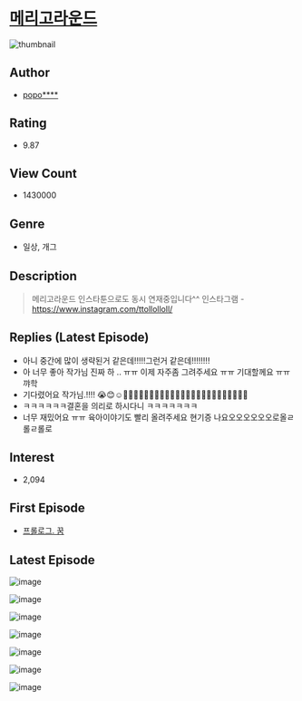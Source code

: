# [메리고라운드](https://comic.naver.com/bestChallenge/list?titleId=623167)
![thumbnail](https://image-comic.pstatic.net/user_contents_data/challenge_comic/2020/09/02/275039/thumbnail_202x164093c2de3_53b0_4939_8d5a_5e36168668c7_00000457.JPEG)

## Author
- [popo****](https://comic.naver.com/artistTitle?id=275039)

## Rating
- 9.87

## View Count
- 1430000

## Genre
- 일상, 개그

## Description
> 메리고라운드 인스타툰으로도 동시 연재중입니다^^ 인스타그램 - https://www.instagram.com/ttollolloll/

## Replies (Latest Episode)
- 아니 중간에 많이 생략된거 같은데!!!!!그런거 같은데!!!!!!!!
- 아 너무 좋아 작가님 진짜 하 .. ㅠㅠ 이제 자주좀 그려주세요 ㅠㅠ 기대할께요 ㅠㅠ꺄학
- 기다렸어요 작가님.!!!! 😭😊☺️👏🏻👏🏻👏🏻👏🏻👏🏻👏🏻👏🏻👏🏻👏🏻👏🏻👏🏻👏🏻
- ㅋㅋㅋㅋㅋㅋ결혼을 의리로 하시다니 ㅋㅋㅋㅋㅋㅋㅋ
- 너무 재밌어요 ㅠㅠ 육아이야기도 빨리 올려주세요 현기증 나요오오오오오오로올ㄹ롤ㄹ롤로

## Interest
- 2,094

## First Episode
- [프롤로그. 꿈](https://comic.naver.com/bestChallenge/detail?titleId=623167&no=15)

## Latest Episode
![image](https://image-comic.pstatic.net/user_contents_data/challenge_comic/2021/06/01/275039/upload_4049637888771830883.jpeg)

![image](https://image-comic.pstatic.net/user_contents_data/challenge_comic/2021/06/01/275039/upload_7221914945627698533.jpeg)

![image](https://image-comic.pstatic.net/user_contents_data/challenge_comic/2021/06/01/275039/upload_7378414822245087287.jpeg)

![image](https://image-comic.pstatic.net/user_contents_data/challenge_comic/2021/06/01/275039/upload_7148959068594452784.jpeg)

![image](https://image-comic.pstatic.net/user_contents_data/challenge_comic/2021/06/01/275039/upload_4049917380248625461.jpeg)

![image](https://image-comic.pstatic.net/user_contents_data/challenge_comic/2021/06/01/275039/upload_3762585086033159480.jpeg)

![image](https://image-comic.pstatic.net/user_contents_data/challenge_comic/2021/06/01/275039/upload_3689068430723474736.jpeg)
